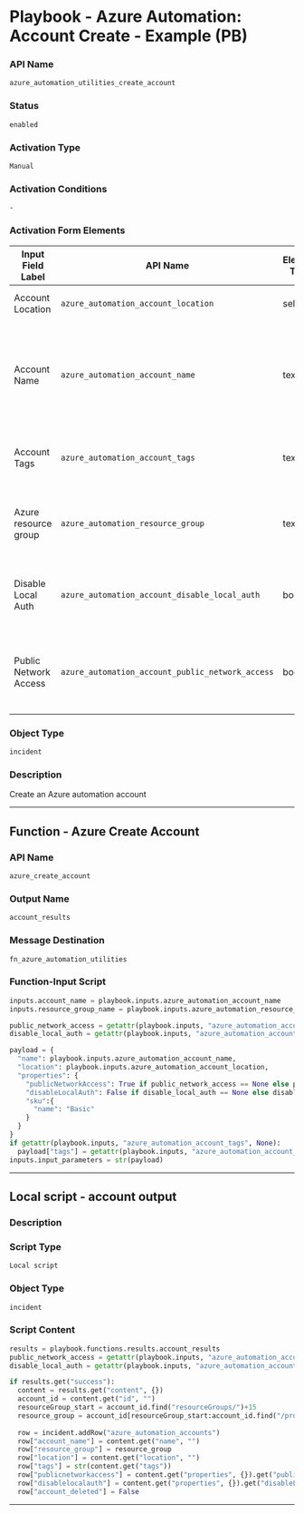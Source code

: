 <!--
    DO NOT MANUALLY EDIT THIS FILE
    THIS FILE IS AUTOMATICALLY GENERATED WITH resilient-sdk codegen
    Generated with resilient-sdk v50.1.262
-->

# Playbook - Azure Automation: Account Create - Example (PB)

### API Name
`azure_automation_utilities_create_account`

### Status
`enabled`

### Activation Type
`Manual`

### Activation Conditions
`-`

### Activation Form Elements
| Input Field Label | API Name | Element Type | Tooltip | Requirement |
| ----------------- | -------- | ------------ | ------- | ----------- |
| Account Location | `azure_automation_account_location` | select | The region the account is in | Always |
| Account Name | `azure_automation_account_name` | text | Account name. No spaces, only letters, numbers and hyphens(-). 6 to 50 characters. | Always |
| Account Tags | `azure_automation_account_tags` | text | dictionary of Azure automation account tags | Optional |
| Azure resource group | `azure_automation_resource_group` | text | The existing Azure resource group this account should be in | Always |
| Disable Local Auth | `azure_automation_account_disable_local_auth` | boolean | True to disable local auth and False to enable local auth | Optional |
| Public Network Access | `azure_automation_account_public_network_access` | boolean | Either allow or deny access to public network from account | Optional |

### Object Type
`incident`

### Description
Create an Azure automation account


---
## Function - Azure Create Account

### API Name
`azure_create_account`

### Output Name
`account_results`

### Message Destination
`fn_azure_automation_utilities`

### Function-Input Script
```python
inputs.account_name = playbook.inputs.azure_automation_account_name
inputs.resource_group_name = playbook.inputs.azure_automation_resource_group

public_network_access = getattr(playbook.inputs, "azure_automation_account_public_network_access", True)
disable_local_auth = getattr(playbook.inputs, "azure_automation_account_disable_local_auth", False)

payload = {
  "name": playbook.inputs.azure_automation_account_name,
  "location": playbook.inputs.azure_automation_account_location,
  "properties": {
    "publicNetworkAccess": True if public_network_access == None else public_network_access,
    "disableLocalAuth": False if disable_local_auth == None else disable_local_auth,
    "sku":{
      "name": "Basic"
    }
  }
}
if getattr(playbook.inputs, "azure_automation_account_tags", None):
  payload["tags"] = getattr(playbook.inputs, "azure_automation_account_tags", {})
inputs.input_parameters = str(payload)
```

---

## Local script - account output

### Description


### Script Type
`Local script`

### Object Type
`incident`

### Script Content
```python
results = playbook.functions.results.account_results
public_network_access = getattr(playbook.inputs, "azure_automation_account_public_network_access", True)
disable_local_auth = getattr(playbook.inputs, "azure_automation_account_disable_local_auth", False)

if results.get("success"):
  content = results.get("content", {})
  account_id = content.get("id", "")
  resourceGroup_start = account_id.find("resourceGroups/")+15
  resource_group = account_id[resourceGroup_start:account_id.find("/providers", resourceGroup_start)]
  
  row = incident.addRow("azure_automation_accounts")
  row["account_name"] = content.get("name", "")
  row["resource_group"] = resource_group
  row["location"] = content.get("location", "")
  row["tags"] = str(content.get("tags"))
  row["publicnetworkaccess"] = content.get("properties", {}).get("publicNetworkAccess", None)
  row["disablelocalauth"] = content.get("properties", {}).get("disableLocalAuth", None)
  row["account_deleted"] = False
```

---

